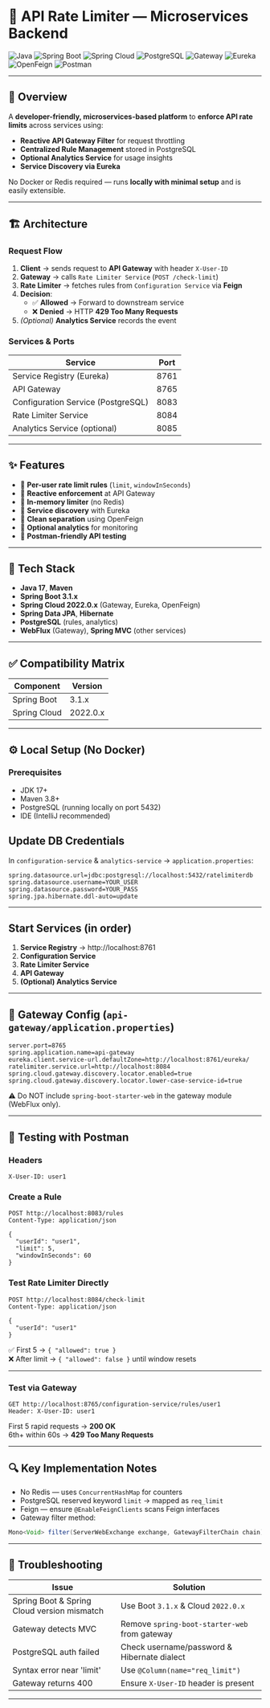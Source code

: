 # 🚦 API Rate Limiter — Microservices Backend

![Java](https://img.shields.io/badge/Java-17+-ED8B00?style=for-the-badge&logo=openjdk&logoColor=white)
![Spring Boot](https://img.shields.io/badge/Spring_Boot-3.1.x-6DB33F?style=for-the-badge&logo=springboot&logoColor=white)
![Spring Cloud](https://img.shields.io/badge/Spring_Cloud-2022.0.x-6DB33F?style=for-the-badge&logo=spring&logoColor=white)
![PostgreSQL](https://img.shields.io/badge/PostgreSQL-14+-336791?style=for-the-badge&logo=postgresql&logoColor=white)
![Gateway](https://img.shields.io/badge/Cloud_Gateway-Reactive-0AA7B4?style=for-the-badge&logo=cloudflare&logoColor=white)
![Eureka](https://img.shields.io/badge/Service_Discovery-Eureka-4285F4?style=for-the-badge&logo=google&logoColor=white)
![OpenFeign](https://img.shields.io/badge/OpenFeign-HTTP_Client-FF6C37?style=for-the-badge&logo=apache&logoColor=white)
![Postman](https://img.shields.io/badge/Postman-Testing-FF6C37?style=for-the-badge&logo=postman&logoColor=white)

---

## 🧭 Overview

A **developer-friendly, microservices-based platform** to **enforce API rate limits** across services using:

- **Reactive API Gateway Filter** for request throttling  
- **Centralized Rule Management** stored in PostgreSQL  
- **Optional Analytics Service** for usage insights  
- **Service Discovery via Eureka**

No Docker or Redis required — runs **locally with minimal setup** and is easily extensible.

---

## 🏗 Architecture

### **Request Flow**
1. **Client** → sends request to **API Gateway** with header `X-User-ID`
2. **Gateway** → calls `Rate Limiter Service` (`POST /check-limit`)
3. **Rate Limiter** → fetches rules from `Configuration Service` via **Feign**
4. **Decision**:
   - ✅ **Allowed** → Forward to downstream service  
   - ❌ **Denied** → HTTP **429 Too Many Requests**
5. *(Optional)* **Analytics Service** records the event

### **Services & Ports**
| Service                         | Port  |
|---------------------------------|-------|
| Service Registry (Eureka)       | 8761  |
| API Gateway                     | 8765  |
| Configuration Service (PostgreSQL) | 8083 |
| Rate Limiter Service            | 8084  |
| Analytics Service (optional)    | 8085  |

---

## ✨ Features
- 🔹 **Per-user rate limit rules** (`limit`, `windowInSeconds`)
- 🔹 **Reactive enforcement** at API Gateway
- 🔹 **In-memory limiter** (no Redis)
- 🔹 **Service discovery** with Eureka
- 🔹 **Clean separation** using OpenFeign
- 🔹 **Optional analytics** for monitoring
- 🔹 **Postman-friendly API testing**

---

## 🧰 Tech Stack
- **Java 17**, **Maven**
- **Spring Boot 3.1.x**
- **Spring Cloud 2022.0.x** (Gateway, Eureka, OpenFeign)
- **Spring Data JPA**, **Hibernate**
- **PostgreSQL** (rules, analytics)
- **WebFlux** (Gateway), **Spring MVC** (other services)

---

## ✅ Compatibility Matrix
| Component       | Version    |
|----------------|------------|
| Spring Boot    | 3.1.x      |
| Spring Cloud   | 2022.0.x   |

---

## ⚙️ Local Setup (No Docker)

### **Prerequisites**
- JDK 17+
- Maven 3.8+
- PostgreSQL (running locally on port 5432)
- IDE (IntelliJ recommended)

## Update DB Credentials

In `configuration-service` & `analytics-service` → `application.properties`:

```
spring.datasource.url=jdbc:postgresql://localhost:5432/ratelimiterdb
spring.datasource.username=YOUR_USER
spring.datasource.password=YOUR_PASS
spring.jpa.hibernate.ddl-auto=update
```

---

## Start Services (in order)

1. **Service Registry** → http://localhost:8761
2. **Configuration Service**
3. **Rate Limiter Service**
4. **API Gateway**
5. **(Optional) Analytics Service**

---

## 🔧 Gateway Config (`api-gateway/application.properties`)
```
server.port=8765
spring.application.name=api-gateway
eureka.client.service-url.defaultZone=http://localhost:8761/eureka/
ratelimiter.service.url=http://localhost:8084
spring.cloud.gateway.discovery.locator.enabled=true
spring.cloud.gateway.discovery.locator.lower-case-service-id=true
```

⚠ Do NOT include `spring-boot-starter-web` in the gateway module (WebFlux only).

---

## 🚀 Testing with Postman

### Headers
```
X-User-ID: user1
```

### Create a Rule
```
POST http://localhost:8083/rules
Content-Type: application/json

{
  "userId": "user1",
  "limit": 5,
  "windowInSeconds": 60
}
```

### Test Rate Limiter Directly
```
POST http://localhost:8084/check-limit
Content-Type: application/json

{
  "userId": "user1"
}
```

✅ First 5 → `{ "allowed": true }`  
❌ After limit → `{ "allowed": false }` until window resets

---

### Test via Gateway
```
GET http://localhost:8765/configuration-service/rules/user1
Header: X-User-ID: user1
```

First 5 rapid requests → **200 OK**  
6th+ within 60s → **429 Too Many Requests**

---

## 🔍 Key Implementation Notes

- No Redis — uses `ConcurrentHashMap` for counters
- PostgreSQL reserved keyword `limit` → mapped as `req_limit`
- Feign — ensure `@EnableFeignClients` scans Feign interfaces
- Gateway filter method:
```java
Mono<Void> filter(ServerWebExchange exchange, GatewayFilterChain chain)
```

---

## 🧪 Troubleshooting

| Issue | Solution |
|-------|----------|
| Spring Boot & Spring Cloud version mismatch | Use Boot `3.1.x` & Cloud `2022.0.x` |
| Gateway detects MVC | Remove `spring-boot-starter-web` from gateway |
| PostgreSQL auth failed | Check username/password & Hibernate dialect |
| Syntax error near 'limit' | Use `@Column(name="req_limit")` |
| Gateway returns 400 | Ensure `X-User-ID` header is present |

---
